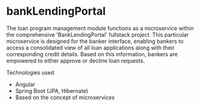 # bankLendingPortal

The loan program management module functions as a microservice within the comprehensive 'BankLendingPortal' fullstack project. This particular microservice is designed for the banker interface, enabling bankers to access a consolidated view of all loan applications along with their corresponding credit details. Based on this information, bankers are empowered to either approve or decline loan requests.


Technologies used
- Angular
- Spring Boot (JPA, Hibernate)
- Based on the concept of microservices
